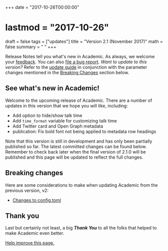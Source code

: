 +++
date = "2017-10-26T00:00:00"
# lastmod = "2017-10-26"
draft = false
tags = ["updates"]
title = "Version 2.1 (November 2017)"
math = false
summary = " "
+++

Release Notes tell you what's new in Academic. As always, we welcome your [feedback](https://github.com/gcushen/hugo-academic/issues). You can also [file a bug report](https://github.com/gcushen/hugo-academic/issues). *Want to update to this version?* Refer to the [update guide](https://sourcethemes.com/academic/post/getting-started/#updating) in conjunction with the parameter changes mentioned in the [Breaking Changes](#breaking-changes) section below.

## See what's new in Academic!

Welcome to the upcoming release of Academic. There are a number of updates in this version that we hope you will like, including:

- Add option to hide/show talk time
- Add `time_format` variable for customizing talk time
- Add Twitter card and Open Graph metadata
- publication: Fix bold font not being applied to metadata row headings

Note that this version is still in development and has only been partially published so far. The latest committed changes can be found below. Remember to check back later when the final version of 2.1.0 will be published and this page will be updated to reflect the full changes.

## Breaking changes

Here are some considerations to make when updating Academic from the previous version, v2:

- [Changes to config.toml](https://github.com/gcushen/hugo-academic/compare/v2.0.0...master#diff-991d2a2fe208cdee83955ad6e9a323a7)

## Thank you

Last but certainly not least, a big **_Thank You_** to all the folks that helped to make Academic even better.

[Help improve this page.](http://prose.io/#sourcethemes/academic-www/edit/master/content/post/v2.0.0.md)
